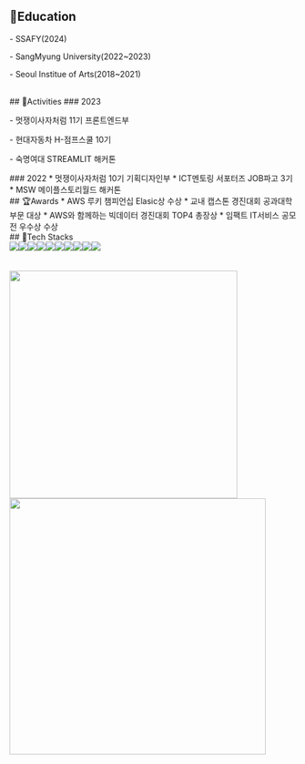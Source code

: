 ## 📖Education
<p>- SSAFY(2024)</p>
<p>- SangMyung University(2022~2023)</p>
<p>- Seoul Institue of Arts(2018~2021)</p>
<br/>
## 🎨Activities
### 2023
<p>- 멋쟁이사자처럼 11기 프론트엔드부</p>
<p>- 현대자동차 H-점프스쿨 10기</p>
<p>- 숙명여대 STREAMLIT 해커톤</p>
### 2022
* 멋쟁이사자처럼 10기 기획디자인부
* ICT멘토링 서포터즈 JOB파고 3기
* MSW 메이플스토리월드 해커톤
<br/>
## 🏆Awards
* AWS 루키 챔피언십 Elasic상 수상
* 교내 캡스톤 경진대회 공과대학 부문 대상
* AWS와 함께하는 빅데이터 경진대회 TOP4 총장상
* 임팩트 IT서비스 공모전 우수상 수상
<br/>
## 🔨Tech Stacks
<div style="display:flex; flex-direction:row;">
    <img src="https://img.shields.io/badge/HTML5-E34F26?style=flat-square&logo=HTML5&logoColor=white" />
    <img src="https://img.shields.io/badge/CSS3-1572B6?style=flat-square&logo=CSS3&logoColor=white" />
    <img src="https://img.shields.io/badge/JavaScript-F7DF1E?style=flat-square&logo=JavaScript&logoColor=white" />
    <img src="https://img.shields.io/badge/Vue.js-4FC08D?style=flat-square&logo=Vue.js&logoColor=white" />
    <img src="https://img.shields.io/badge/Figma-F24E1E?style=flat-square&logo=Figma&logoColor=white" />
    <br>
    <img src="https://img.shields.io/badge/Elasticsearch-005571?style=flat-square&logo=Elasticsearch&logoColor=white" />
    <img src="https://img.shields.io/badge/Kibana-005571?style=flat-square&logo=Kibana&logoColor=white" />
    <img src="https://img.shields.io/badge/Streamlit-FF4B4B?style=flat-square&logo=Streamlit&logoColor=white" />
    <img src="https://img.shields.io/badge/AwsLambda-FF9900?style=flat-square&logo=AwsLambda&logoColor=white" />
    <img src="https://img.shields.io/badge/AmazonDynamoDB-4053D6?style=flat-square&logo=AmazonDynamoDB&logoColor=white" />
</div><br>
</div>
<br/>

<div align="left">
  <a href="s">
    <img src="https://github-readme-stats.vercel.app/api/top-langs/?username=minggwen&exclude_repo=minggwen.github.io&layout=compact&theme=transparent" width="400px"/>
  </a>
  <a href="s">
    <img src="https://github-readme-stats.vercel.app/api?username=minggwen&theme=transparent&show_icons=true" width="450px"/>
  </a>
</div>
